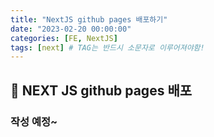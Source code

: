 ```yaml
---
title: "NextJS github pages 배포하기"
date: "2023-02-20 00:00:00"
categories: [FE, NextJS]
tags: [next] # TAG는 반드시 소문자로 이루어져야함!
---
```


## 📌 NEXT JS github pages 배포

### 작성 예정~
